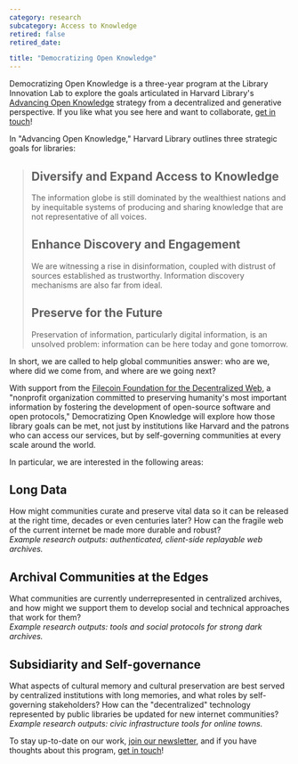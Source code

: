 ```yaml
---
category: research
subcategory: Access to Knowledge
retired: false
retired_date:

title: "Democratizing Open Knowledge"
---
```


<p>Democratizing Open Knowledge is a three-year program at the Library Innovation Lab to explore the goals articulated in Harvard Library's <a href="https://library.harvard.edu/about/news/2021-03-24/harvard-library-advancing-open-knowledge">Advancing Open Knowledge</a> strategy from a decentralized and generative perspective. If you like what you see here and want to collaborate, <a href="{{ site.baseurl }}/about">get in touch</a>!</p>

<p>In "Advancing Open Knowledge," Harvard Library outlines three strategic goals for libraries:</p>

<blockquote>

  <h2>Diversify and Expand Access to Knowledge</h2>

  <p>The information globe is still dominated by the wealthiest nations and by inequitable systems of producing and sharing knowledge that are not representative of all voices.</p>

  <h2>Enhance Discovery and Engagement</h2>

  <p>We are witnessing a rise in disinformation, coupled with distrust of sources established as trustworthy. Information discovery mechanisms are also far from ideal.</p>
      
  <h2>Preserve for the Future</h2>

  <p>Preservation of information, particularly digital information, is an unsolved problem: information can be here today and gone tomorrow.</p>

</blockquote>

<p>In short, we are called to help global communities answer: who are we, where did we come from, and where are we going next?</p>

<p>With support from the <a href="https://ffdweb.org/">Filecoin Foundation for the Decentralized Web</a>, a "nonprofit organization committed to preserving humanity's most important information by fostering the development of open-source software and open protocols," Democratizing Open Knowledge will explore how those library goals can be met, not just by institutions like Harvard and the patrons who can access our services, but by self-governing communities at every scale around the world.</p>

<p>In particular, we are interested in the following areas:</p>

<h2>Long Data</h2>

<p>How might communities curate and preserve vital data so it can be released at the right time, decades or even centuries later? How can the fragile web of the current internet be made more durable and robust?<br />
  <em>Example research outputs: authenticated, client-side replayable web archives.</em></p>

<h2>Archival Communities at the Edges</h2>

<p>What communities are currently underrepresented in centralized archives, and how might we support them to develop social and technical approaches that work for them?<br />
  <em>Example research outputs: tools and social protocols for strong dark archives.</em></p>

<h2>Subsidiarity and Self-governance</h2>

<p>What aspects of cultural memory and cultural preservation are best served by centralized institutions with long memories, and what roles by self-governing stakeholders? How can the "decentralized" technology represented by public libraries be updated for new internet communities?<br />
  <em>Example research outputs: civic infrastructure tools for online towns.</em></p>

<p>To stay up-to-date on our work, <a href="https://law.us3.list-manage.com/subscribe?u=4290964398813d739f2398db0&id=e097736c6f">join our newsletter</a>, and if you have thoughts about this program, <a href="{{ site.baseurl }}/about">get in touch</a>!</p>
